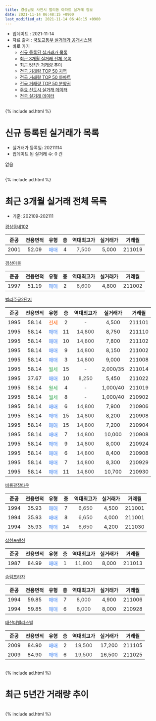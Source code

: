 ```yaml
---
title: 경상남도 사천시 벌리동 아파트 실거래 정보
date: 2021-11-14 06:48:15 +0900
last_modified_at: 2021-11-14 06:48:15 +0900
---
```


* 업데이트 : 2021-11-14
* 자료 출처 : [국토교통부 실거래가 공개시스템](http://rt.molit.go.kr)
* 바로 가기
    * [신규 등록된 실거래가 목록](#신규-등록된-실거래가-목록)
    * [최근 3개월 실거래 전체 목록](#최근-3개월-실거래-전체-목록)
    * [최근 5년간 거래량 추이](#최근-5년간-거래량-추이)
    * [전국 거래량 TOP 50 지역](https://inasie.github.io/apt-trade-info/최근-3개월-전국에서-가장-거래가-많이-발생한-지역)
    * [전국 거래량 TOP 50 아파트](https://inasie.github.io/apt-trade-info/최근-3개월-전국에서-가장-거래가-많이-발생한-아파트)
    * [전국 거래량 TOP 50 분양권](https://inasie.github.io/apt-trade-info/최근-3개월-전국에서-가장-거래가-많이-발생한-분양권)
    * [주요 신도시 실거래 데이터](https://inasie.github.io/apt-trade-info/주요-신도시)
    * [전국 실거래 데이터](https://inasie.github.io/apt-trade-info/전국)
<br>
{% include ad.html %}
<br>

# 신규 등록된 실거래가 목록
* 실거래가 등록일: 20211114
* 업데이트 된 실거래 수: 0 건

없음

<br>
{% include ad.html %}
<br>

# 최근 3개월 실거래 전체 목록
* 기준: 202109-202111


[경상동네102](https://search.naver.com/search.naver?query=%EA%B2%BD%EC%83%81%EB%82%A8%EB%8F%84+%EC%82%AC%EC%B2%9C%EC%8B%9C+%EB%B2%8C%EB%A6%AC%EB%8F%99+%EA%B2%BD%EC%83%81%EB%8F%99%EB%84%A4102)

|준공|전용면적|유형|층|역대최고가|실거래가|거래월|
|:---:|:---:|:---:|:---:|:---:|:---:|:---:|
|2001|52.09|<span style="color:#4285f3">매매</span>|4|<span style="color:#444444">7,500</span>|5,000|211019|

[경상마을](https://search.naver.com/search.naver?query=%EA%B2%BD%EC%83%81%EB%82%A8%EB%8F%84+%EC%82%AC%EC%B2%9C%EC%8B%9C+%EB%B2%8C%EB%A6%AC%EB%8F%99+%EA%B2%BD%EC%83%81%EB%A7%88%EC%9D%84)

|준공|전용면적|유형|층|역대최고가|실거래가|거래월|
|:---:|:---:|:---:|:---:|:---:|:---:|:---:|
|1997|51.19|<span style="color:#4285f3">매매</span>|2|<span style="color:#444444">6,600</span>|4,800|211002|

[벌리주공2단지](https://search.naver.com/search.naver?query=%EA%B2%BD%EC%83%81%EB%82%A8%EB%8F%84+%EC%82%AC%EC%B2%9C%EC%8B%9C+%EB%B2%8C%EB%A6%AC%EB%8F%99+%EB%B2%8C%EB%A6%AC%EC%A3%BC%EA%B3%B52%EB%8B%A8%EC%A7%80)

|준공|전용면적|유형|층|역대최고가|실거래가|거래월|
|:---:|:---:|:---:|:---:|:---:|:---:|:---:|
|1995|58.14|<span style="color:#ff5a00">전세</span>|2|<span style="color:#444444">-</span>|4,500|211101|
|1995|58.14|<span style="color:#4285f3">매매</span>|11|<span style="color:#444444">14,800</span>|8,750|211110|
|1995|58.14|<span style="color:#4285f3">매매</span>|10|<span style="color:#444444">14,800</span>|7,800|211102|
|1995|58.14|<span style="color:#4285f3">매매</span>|9|<span style="color:#444444">14,800</span>|8,150|211002|
|1995|58.14|<span style="color:#4285f3">매매</span>|3|<span style="color:#444444">14,800</span>|9,000|211008|
|1995|58.14|<span style="color:#34a853">월세</span>|15|<span style="color:#444444">-</span>|2,000/35|211014|
|1995|37.67|<span style="color:#4285f3">매매</span>|10|<span style="color:#444444">8,250</span>|5,450|211022|
|1995|58.14|<span style="color:#34a853">월세</span>|4|<span style="color:#444444">-</span>|1,000/40|211019|
|1995|58.14|<span style="color:#34a853">월세</span>|8|<span style="color:#444444">-</span>|1,000/40|210902|
|1995|58.14|<span style="color:#4285f3">매매</span>|6|<span style="color:#444444">14,800</span>|7,900|210906|
|1995|58.14|<span style="color:#4285f3">매매</span>|15|<span style="color:#444444">14,800</span>|8,200|210908|
|1995|58.14|<span style="color:#4285f3">매매</span>|15|<span style="color:#444444">14,800</span>|7,200|210904|
|1995|58.14|<span style="color:#4285f3">매매</span>|7|<span style="color:#444444">14,800</span>|10,000|210908|
|1995|58.14|<span style="color:#4285f3">매매</span>|9|<span style="color:#444444">14,800</span>|8,000|210924|
|1995|58.14|<span style="color:#4285f3">매매</span>|6|<span style="color:#444444">14,800</span>|8,400|210908|
|1995|58.14|<span style="color:#4285f3">매매</span>|7|<span style="color:#444444">14,800</span>|8,300|210929|
|1995|58.14|<span style="color:#4285f3">매매</span>|11|<span style="color:#444444">14,800</span>|10,700|210930|

[비룡광장타운](https://search.naver.com/search.naver?query=%EA%B2%BD%EC%83%81%EB%82%A8%EB%8F%84+%EC%82%AC%EC%B2%9C%EC%8B%9C+%EB%B2%8C%EB%A6%AC%EB%8F%99+%EB%B9%84%EB%A3%A1%EA%B4%91%EC%9E%A5%ED%83%80%EC%9A%B4)

|준공|전용면적|유형|층|역대최고가|실거래가|거래월|
|:---:|:---:|:---:|:---:|:---:|:---:|:---:|
|1994|35.93|<span style="color:#4285f3">매매</span>|7|<span style="color:#444444">6,650</span>|4,500|211001|
|1994|35.93|<span style="color:#4285f3">매매</span>|8|<span style="color:#444444">6,650</span>|4,000|211001|
|1994|35.93|<span style="color:#4285f3">매매</span>|14|<span style="color:#444444">6,650</span>|4,200|211030|

[삼천포맨션](https://search.naver.com/search.naver?query=%EA%B2%BD%EC%83%81%EB%82%A8%EB%8F%84+%EC%82%AC%EC%B2%9C%EC%8B%9C+%EB%B2%8C%EB%A6%AC%EB%8F%99+%EC%82%BC%EC%B2%9C%ED%8F%AC%EB%A7%A8%EC%85%98)

|준공|전용면적|유형|층|역대최고가|실거래가|거래월|
|:---:|:---:|:---:|:---:|:---:|:---:|:---:|
|1987|84.99|<span style="color:#4285f3">매매</span>|1|<span style="color:#444444">11,800</span>|8,000|211013|

[송림프라자](https://search.naver.com/search.naver?query=%EA%B2%BD%EC%83%81%EB%82%A8%EB%8F%84+%EC%82%AC%EC%B2%9C%EC%8B%9C+%EB%B2%8C%EB%A6%AC%EB%8F%99+%EC%86%A1%EB%A6%BC%ED%94%84%EB%9D%BC%EC%9E%90)

|준공|전용면적|유형|층|역대최고가|실거래가|거래월|
|:---:|:---:|:---:|:---:|:---:|:---:|:---:|
|1994|59.85|<span style="color:#4285f3">매매</span>|7|<span style="color:#444444">8,000</span>|4,900|211006|
|1994|59.85|<span style="color:#4285f3">매매</span>|6|<span style="color:#444444">8,000</span>|8,000|210928|

[태산더밸리스빌](https://search.naver.com/search.naver?query=%EA%B2%BD%EC%83%81%EB%82%A8%EB%8F%84+%EC%82%AC%EC%B2%9C%EC%8B%9C+%EB%B2%8C%EB%A6%AC%EB%8F%99+%ED%83%9C%EC%82%B0%EB%8D%94%EB%B0%B8%EB%A6%AC%EC%8A%A4%EB%B9%8C)

|준공|전용면적|유형|층|역대최고가|실거래가|거래월|
|:---:|:---:|:---:|:---:|:---:|:---:|:---:|
|2009|84.90|<span style="color:#4285f3">매매</span>|2|<span style="color:#444444">19,500</span>|17,200|211105|
|2009|84.90|<span style="color:#4285f3">매매</span>|6|<span style="color:#444444">19,500</span>|16,500|211025|


<br>
{% include ad.html %}
<br>

# 최근 5년간 거래량 추이


<div style="width:100%;">
    <canvas id="deal_progress" height="200"></canvas>
</div>

<script>
new Chart(document.getElementById("deal_progress"), {
    type: 'line',
    data: {
        labels: ['201611','201612','201701','201702','201703','201704','201705','201706','201707','201708','201709','201710','201711','201712','201801','201802','201803','201804','201805','201806','201807','201808','201809','201810','201811','201812','201901','201902','201903','201904','201905','201906','201907','201908','201909','201910','201911','201912','202001','202002','202003','202004','202005','202006','202007','202008','202009','202010','202011','202012','202101','202102','202103','202104','202105','202106','202107','202108','202109','202110','202111'],
        datasets: [{
            label: '매매',
            pointRadius: 1,
            data: [9, 7, 5, 9, 7, 6, 14, 8, 6, 2, 4, 3, 8, 8, 4, 6, 7, 13, 3, 4, 4, 5, 7, 7, 4, 6, 6, 3, 1, 0, 1, 3, 7, 4, 5, 6, 18, 14, 3, 10, 7, 5, 6, 4, 6, 6, 3, 9, 3, 1, 5, 6, 10, 20, 19, 14, 5, 7, 9, 11, 3],
            borderColor: "rgba(255, 201, 14, 1)",
            backgroundColor: "rgba(255, 201, 14, 0.5)",
            fill: false,
            lineTension: 0
        },{
            label: '전월세',
            pointRadius: 1,
            data: [2, 0, 0, 3, 2, 1, 2, 3, 1, 3, 1, 3, 1, 0, 1, 1, 1, 2, 3, 4, 0, 4, 1, 2, 3, 2, 3, 0, 1, 2, 5, 2, 1, 2, 1, 2, 1, 6, 0, 4, 2, 4, 0, 3, 0, 1, 1, 0, 2, 1, 0, 1, 4, 6, 0, 3, 3, 2, 1, 2, 1],
            borderColor: "rgba(0, 141, 185, 1)",
            backgroundColor: "rgba(0, 141, 185, 0.5)",
            fill: false,
            lineTension: 0
        }
        ]
    },
    options: {
        responsive: true,
        title: {
            display: false
        },
        tooltips: {
            mode: 'index',
            intersect: false
        },
        hover: {
            mode: 'nearest',
            intersect: true
        },
        scales: {
            xAxes: [{
                display: true,
                scaleLabel: {
                    display: true,
                    labelString: '년/월'
                }
            }],
            yAxes: [{
                display: true,
                ticks: {
                    suggestedMin: 0,
                },
                scaleLabel: {
                    display: true,
                    labelString: '실거래 수'
                }
            }]
        }
    }
});

</script>


<br>
{% include ad.html %}
<br>


